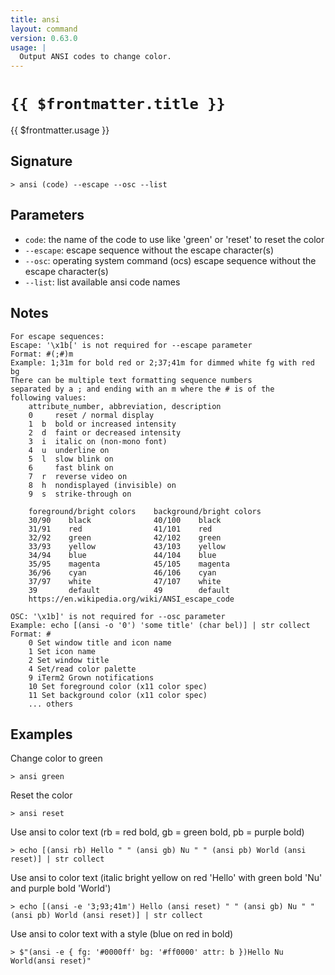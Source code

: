 ```yaml
---
title: ansi
layout: command
version: 0.63.0
usage: |
  Output ANSI codes to change color.
---
```


# `{{ $frontmatter.title }}`

<div style='white-space: pre-wrap;'>{{ $frontmatter.usage }}</div>

## Signature

```> ansi (code) --escape --osc --list```

## Parameters

 -  `code`: the name of the code to use like 'green' or 'reset' to reset the color
 -  `--escape`: escape sequence without the escape character(s)
 -  `--osc`: operating system command (ocs) escape sequence without the escape character(s)
 -  `--list`: list available ansi code names

## Notes
```text
For escape sequences:
Escape: '\x1b[' is not required for --escape parameter
Format: #(;#)m
Example: 1;31m for bold red or 2;37;41m for dimmed white fg with red bg
There can be multiple text formatting sequence numbers
separated by a ; and ending with an m where the # is of the
following values:
    attribute_number, abbreviation, description
    0     reset / normal display
    1  b  bold or increased intensity
    2  d  faint or decreased intensity
    3  i  italic on (non-mono font)
    4  u  underline on
    5  l  slow blink on
    6     fast blink on
    7  r  reverse video on
    8  h  nondisplayed (invisible) on
    9  s  strike-through on

    foreground/bright colors    background/bright colors
    30/90    black              40/100    black
    31/91    red                41/101    red
    32/92    green              42/102    green
    33/93    yellow             43/103    yellow
    34/94    blue               44/104    blue
    35/95    magenta            45/105    magenta
    36/96    cyan               46/106    cyan
    37/97    white              47/107    white
    39       default            49        default
    https://en.wikipedia.org/wiki/ANSI_escape_code

OSC: '\x1b]' is not required for --osc parameter
Example: echo [(ansi -o '0') 'some title' (char bel)] | str collect
Format: #
    0 Set window title and icon name
    1 Set icon name
    2 Set window title
    4 Set/read color palette
    9 iTerm2 Grown notifications
    10 Set foreground color (x11 color spec)
    11 Set background color (x11 color spec)
    ... others
```
## Examples

Change color to green
```shell
> ansi green
```

Reset the color
```shell
> ansi reset
```

Use ansi to color text (rb = red bold, gb = green bold, pb = purple bold)
```shell
> echo [(ansi rb) Hello " " (ansi gb) Nu " " (ansi pb) World (ansi reset)] | str collect
```

Use ansi to color text (italic bright yellow on red 'Hello' with green bold 'Nu' and purple bold 'World')
```shell
> echo [(ansi -e '3;93;41m') Hello (ansi reset) " " (ansi gb) Nu " " (ansi pb) World (ansi reset)] | str collect
```

Use ansi to color text with a style (blue on red in bold)
```shell
> $"(ansi -e { fg: '#0000ff' bg: '#ff0000' attr: b })Hello Nu World(ansi reset)"
```
